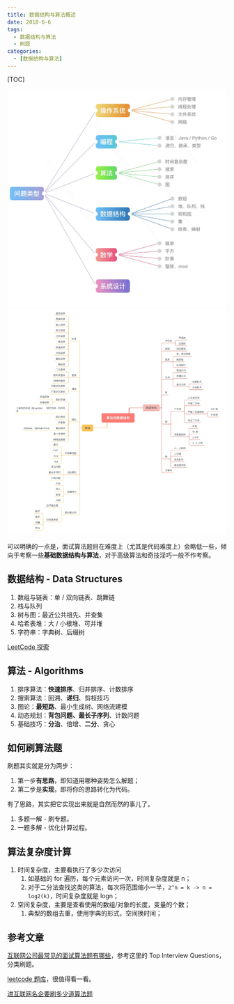 ```yaml
---
title: 数据结构与算法概述
date: 2018-6-6
tags:
  - 数据结构与算法
  - 刷题
categories:
  - [数据结构与算法]
---
```


[TOC]

![面试常见问题](./imgs/面试常见问题.jpg)
![数据结构与算法思维导图](./imgs/数据结构与算法思维导图.jpg)

可以明确的一点是，面试算法题目在难度上（尤其是代码难度上）会略低一些，倾向于考察一些**基础数据结构与算法**，对于高级算法和奇技淫巧一般不作考察。

## 数据结构 - Data Structures

1. 数组与链表：单 / 双向链表、跳舞链
2. 栈与队列
3. 树与图：最近公共祖先、并查集
4. 哈希表堆：大 / 小根堆、可并堆
5. 字符串：字典树、后缀树

[LeetCode 探索](https://leetcode-cn.com/explore/)

## 算法 - Algorithms

1. 排序算法：**快速排序**、归并排序、计数排序
2. 搜索算法：回溯、**递归**、剪枝技巧
3. 图论：**最短路**、最小生成树、网络流建模
4. 动态规划：**背包问题、最长子序列**、计数问题
5. 基础技巧：**分治**、倍增、**二分**、贪心

## 如何刷算法题

刷题其实就是分为两步：

1. 第一步**有思路**，即知道用哪种姿势怎么解题；
2. 第二步是**实现**，即将你的思路转化为代码。

有了思路，其实把它实现出来就是自然而然的事儿了。

1. 多题一解 - 刷专题。
2. 一题多解 - 优化计算过程。

## 算法复杂度计算

1. 时间复杂度，主要看执行了多少次访问
   1. 如基础的 for 遍历，每个元素访问一次，时间复杂度就是 n；
   2. 对于二分法查找这类的算法，每次将范围缩小一半，`2^n = k -> n = log2(k)`，时间复杂度就是 logn；
2. 空间复杂度，主要是查看使用的数组/对象的长度，变量的个数；
   1. 典型的数组去重，使用字典的形式，空间换时间；

## 参考文章

[互联网公司最常见的面试算法题有哪些](https://www.zhihu.com/question/24964987/answer/586425979)，参考这里的 Top Interview Questions，分类刷题。

[leetcode 题库](https://leetcode-cn.com/problemset/all/)，很值得看一看。

[进互联网名企要刷多少道算法题](https://zhuanlan.zhihu.com/p/113380248)
